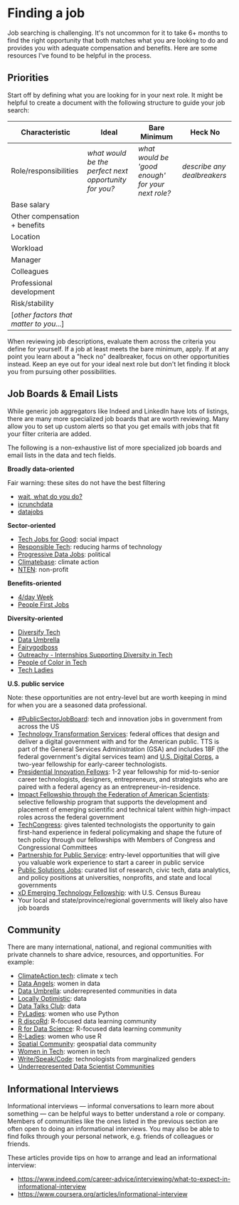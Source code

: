 # Finding a job

Job searching is challenging. It's not uncommon for it to take 6+ months to find the right opportunity that both matches what you are looking to do and provides you with adequate compensation and benefits. Here are some resources I've found to be helpful in the process.

## Priorities

Start off by defining what you are looking for in your next role. It might be helpful to create a document with the following structure to guide your job search:

| Characteristic | Ideal | Bare Minimum | Heck No |
|-|-|-|-|
| Role/responsibilities | _what would be the perfect next opportunity for you?_ | _what would be 'good enough' for your next role?_ | _describe any dealbreakers_ |
| Base salary | | | |
| Other compensation + benefits | | | |
| Location | | | |
| Workload | | | |
| Manager | | | |
| Colleagues | | | |
| Professional development | | | |
| Risk/stability | | | |
| [_other factors that matter to you..._] | | | |

When reviewing job descriptions, evaluate them across the criteria you define for yourself. If a job at least meets the bare minimum, apply. If at any point you learn about a "heck no" dealbreaker, focus on other opportunities instead. Keep an eye out for your ideal next role but don't let finding it block you from pursuing other possibilities.

## Job Boards & Email Lists

While generic job aggregators like Indeed and LinkedIn have lots of listings, there are many more specialized job boards that are worth reviewing. Many allow you to set up custom alerts so that you get emails with jobs that fit your filter criteria are added.

The following is a non-exhaustive list of more specialized job boards and email lists in the data and tech fields.

**Broadly data-oriented**

Fair warning: these sites do not have the best filtering

* [wait, what do you do?](https://waitwhatdoyoudo.com/)
* [icrunchdata](https://icrunchdata.com/jobs/)
* [datajobs](https://datajobs.com/)

**Sector-oriented**

* [Tech Jobs for Good](https://www.techjobsforgood.com/): social impact
* [Responsible Tech](https://alltechishuman.org/responsible-tech-job-board): reducing harms of technology
* [Progressive Data Jobs](https://www.progressivedatajobs.org/): political
* [Climatebase](https://climatebase.org/): climate action
* [NTEN](https://www.nten.org/jobs): non-profit

**Benefits-oriented**

* [4/day Week](https://4dayweek.io/)
* [People First Jobs](https://peoplefirstjobs.com/)

**Diversity-oriented**

* [Diversify Tech](https://www.diversifytech.co/)
* [Data Umbrella](https://jobs.dataumbrella.org/)
* [Fairygodboss](https://fairygodboss.com/)
* [Outreachy - Internships Supporting Diversity in Tech](https://www.outreachy.org/)
* [People of Color in Tech](https://peopleofcolorintech.com/)
* [Tech Ladies](https://www.hiretechladies.com/)

**U.S. public service**

Note: these opportunities are not entry-level but are worth keeping in mind for when you are a seasoned data professional.

* [#PublicSectorJobBoard](https://www.linkedin.com/newsletters/7054097497383690241/): tech and innovation jobs in government from across the US
* [Technology Transformation Services](https://join.tts.gsa.gov/): federal offices that design and deliver a digital government with and for the American public. TTS is part of the General Services Administration (GSA) and includes 18F (the federal government's digital services team) and [U.S. Digital Corps](https://digitalcorps.gsa.gov/), a two-year fellowship for early-career technologists.
* [Presidential Innovation Fellows](https://presidentialinnovationfellows.gov/): 1-2 year fellowship for mid-to-senior career technologists, designers, entrepreneurs, and strategists who are paired with a federal agency as an entrepreneur-in-residence. 
* [Impact Fellowship through the Federation of American Scientists](https://fas.org/impact-fellowship/opportunities/): selective fellowship program that supports the development and placement of emerging scientific and technical talent within high-impact roles across the federal government
* [TechCongress](https://www.techcongress.io/): gives talented technologists the opportunity to gain first-­hand experience in federal policymaking and shape the future of tech policy through our fellowships with Members of Congress and Congressional Committees
* [Partnership for Public Service](https://gogovernment.org/our-fellowships-and-internships/): entry-level opportunities that will give you valuable work experience to start a career in public service
* [Public Solutions Jobs](https://www.publicsolutionsjobs.org/): curated list of research, civic tech, data analytics, and policy positions at universities, nonprofits, and state and local governments
* [xD Emerging Technology Fellowship](https://www.xd.gov/): with U.S. Census Bureau
* Your local and state/province/regional governments will likely also have job boards

## Community

There are many international, national, and regional communities with private channels to share advice, resources, and opportunities. For example:

* [ClimateAction.tech](https://climateaction.tech/): climate x tech
* [Data Angels](https://twitter.com/jessica_cherny/status/1292526893317492736): women in data
* [Data Umbrella](https://www.dataumbrella.org/): underrepresented communities in data
* [Locally Optimistic](https://locallyoptimistic.com/community/): data
* [Data Talks Club](https://datatalks.club/): data
* [PyLadies](https://pyladies.com/): women who use Python
* [R discoRd](https://discord.gg/6fcReuUHgg): R-focused data learning community
* [R for Data Science](https://www.rfordatasci.com/): R-focused data learning community
* [R-Ladies](https://rladies.org/): women who use R
* [Spatial Community](https://thespatialcommunity.org/): geospatial data community
* [Women in Tech](https://women-in-tech.org/join-us-on-slack/): women in tech
* [Write/Speak/Code](https://www.writespeakcode.com/#chapters): technologists from marginalized genders
* [Underrepresented Data Scientist Communities](https://builtin.com/data-science/diversity-inclusion-networking-communities)

## Informational Interviews

Informational interviews — informal conversations to learn more about something — can be helpful ways to better understand a role or company. Members of communities like the ones listed in the previous section are often open to doing an informational interviews. You may also be able to find folks through your personal network, e.g. friends of colleagues or friends.

These articles provide tips on how to arrange and lead an informational interview:

* https://www.indeed.com/career-advice/interviewing/what-to-expect-in-informational-interview
* https://www.coursera.org/articles/informational-interview
